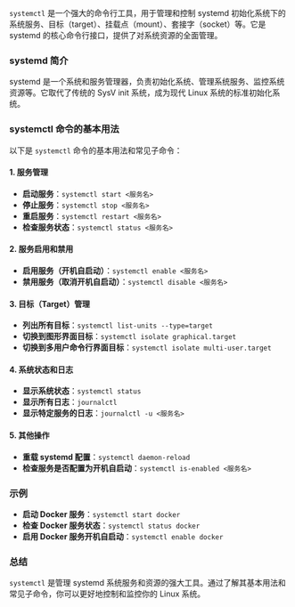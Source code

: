 `systemctl` 是一个强大的命令行工具，用于管理和控制 systemd 初始化系统下的系统服务、目标（target）、挂载点（mount）、套接字（socket）等。它是 systemd 的核心命令行接口，提供了对系统资源的全面管理。

### systemd 简介
systemd 是一个系统和服务管理器，负责初始化系统、管理系统服务、监控系统资源等。它取代了传统的 SysV init 系统，成为现代 Linux 系统的标准初始化系统。

### systemctl 命令的基本用法
以下是 `systemctl` 命令的基本用法和常见子命令：

#### 1. **服务管理**
* **启动服务**：`systemctl start <服务名>`
* **停止服务**：`systemctl stop <服务名>`
* **重启服务**：`systemctl restart <服务名>`
* **检查服务状态**：`systemctl status <服务名>`

#### 2. **服务启用和禁用**
* **启用服务（开机自启动）**：`systemctl enable <服务名>`
* **禁用服务（取消开机自启动）**：`systemctl disable <服务名>`

#### 3. **目标（Target）管理**
* **列出所有目标**：`systemctl list-units --type=target`
* **切换到图形界面目标**：`systemctl isolate graphical.target`
* **切换到多用户命令行界面目标**：`systemctl isolate multi-user.target`

#### 4. **系统状态和日志**
* **显示系统状态**：`systemctl status`
* **显示所有日志**：`journalctl`
* **显示特定服务的日志**：`journalctl -u <服务名>`

#### 5. **其他操作**
* **重载 systemd 配置**：`systemctl daemon-reload`
* **检查服务是否配置为开机自启动**：`systemctl is-enabled <服务名>`

### 示例
* **启动 Docker 服务**：`systemctl start docker`
* **检查 Docker 服务状态**：`systemctl status docker`
* **启用 Docker 服务开机自启动**：`systemctl enable docker`

### 总结
`systemctl` 是管理 systemd 系统服务和资源的强大工具。通过了解其基本用法和常见子命令，你可以更好地控制和监控你的 Linux 系统。